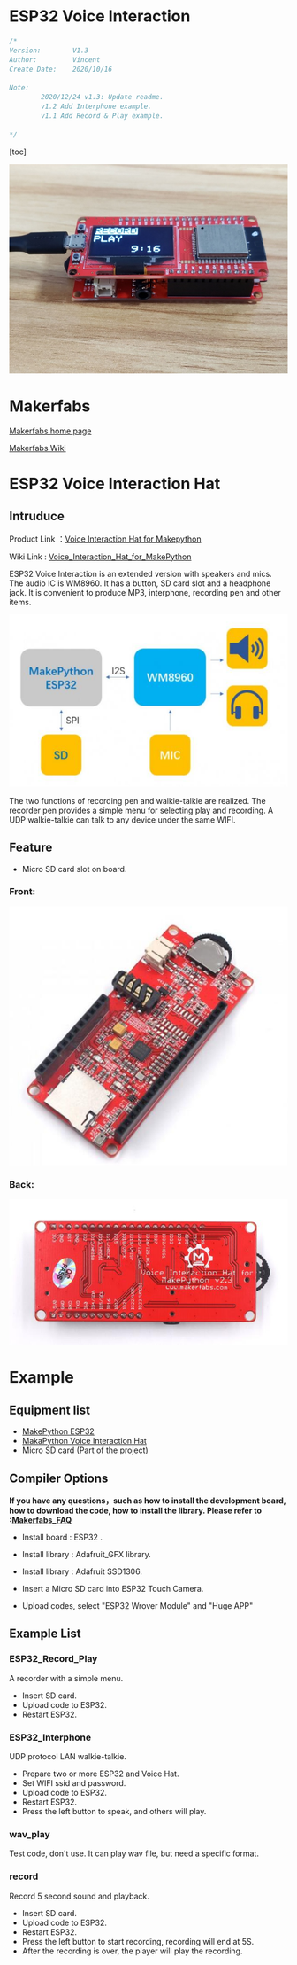 # ESP32 Voice Interaction

```c++
/*
Version:		V1.3
Author:			Vincent
Create Date:	2020/10/16

Note:
		2020/12/24 v1.3: Update readme.
		v1.2 Add Interphone example.
		v1.1 Add Record & Play example.
		
*/
```

[toc]

![main](md_pic/main.jpg)

# Makerfabs

[Makerfabs home page](https://www.makerfabs.com/)

[Makerfabs Wiki](https://makerfabs.com/wiki/index.php?title=Main_Page)



# ESP32 Voice Interaction Hat

## Intruduce

Product Link ：[Voice Interaction Hat for Makepython](https://www.makerfabs.com/voice-interaction-hat-for-makepython.html) 

Wiki Link :  [Voice_Interaction_Hat_for_MakePython](https://www.makerfabs.com/wiki/index.php?title=Voice_Interaction_Hat_for_MakePython) 


ESP32 Voice Interaction is an extended version with speakers and mics. The audio IC is WM8960. It has a button, SD card slot and a headphone jack.  It is convenient to produce MP3, interphone, recording pen and other items. 

![oversee](md_pic/oversee.jpg)

The two functions of recording pen and walkie-talkie are realized. The recorder pen provides a simple menu for selecting play and recording. A UDP walkie-talkie can talk to any device under the same WIFI.

## Feature

- Micro SD card slot on board.

### Front:

![front](md_pic/front.jpg)

### Back:
![back](md_pic/back.jpg)

# Example

## Equipment list

- [MakePython ESP32](https://www.makerfabs.com/wiki/index.php?title=MakePython_ESP32)
- [MakaPython Voice Interaction Hat]()
- Micro SD card (Part of the project)

## Compiler Options

**If you have any questions，such as how to install the development board, how to download the code, how to install the library. Please refer to :[Makerfabs_FAQ](https://github.com/Makerfabs/Makerfabs_FAQ)**

- Install board : ESP32 .
- Install library : Adafruit_GFX library.
- Install library : Adafruit SSD1306.

- Insert a Micro SD card into ESP32 Touch Camera.
- Upload codes, select "ESP32 Wrover Module" and "Huge APP"

## Example List

### ESP32_Record_Play
A recorder with a simple menu.

- Insert SD card.
- Upload code to ESP32.
- Restart ESP32.


### ESP32_Interphone
UDP protocol LAN walkie-talkie.

- Prepare two or more ESP32 and Voice Hat.
- Set WIFI ssid and password.
- Upload code to ESP32.
- Restart ESP32.
- Press the left button to speak, and others will play.

### wav_play
Test code, don't use. It can play wav file, but need a specific format.

### record
Record 5 second sound and playback.
- Insert SD card.
- Upload code to ESP32.
- Restart ESP32.
- Press the left button to start recording, recording will end at 5S.
- After the recording is over, the player will play the recording.
